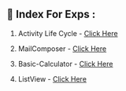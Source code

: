 ## 📇 Index For Exps : 

1. Activity Life Cycle - [Click Here](https://github.com/gkrockz/Andriod/tree/main/ActivityLifeCycle/app)

2. MailComposer - [Click Here](https://github.com/gkrockz/Andriod/tree/main/MailComposer/app)

3. Basic-Calculator - [Click Here](https://github.com/gkrockz/Andriod/tree/main/Basic-Calculator/app)

4. ListView - [Click Here](https://github.com/gkrockz/Andriod/tree/main/ListView)

